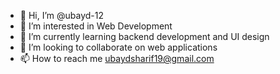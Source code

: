 - 👋 Hi, I’m @ubayd-12
- 👀 I’m interested in Web Development
- 🌱 I’m currently learning backend development and UI design
- 💞️ I’m looking to collaborate on web applications
- 📫 How to reach me ubaydsharif19@gmail.com
